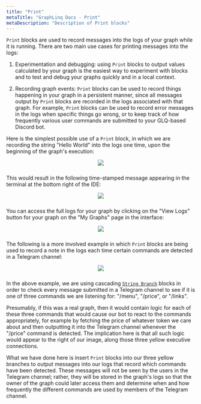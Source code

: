 ```yaml
---
title: "Print"
metaTitle: "GraphLinq Docs - Print"
metaDescription: "Description of Print blocks"
---
```


`Print` blocks are used to record messages into the logs of your graph while it is running. There are two main use cases for printing messages into the logs: <p/>
1) Experimentation and debugging: using `Print` blocks to output values calculated by your graph is the easiest way to experiment with blocks and to test and debug your graphs quickly and in a local context.<p/>
2) Recording graph events: `Print` blocks can be used to record things happening in your graph in a persistent manner, since all messages output by `Print` blocks are recorded in the logs associated with that graph. For example, `Print` blocks can be used to record error messages in the logs when specific things go wrong, or to keep track of how frequently various user commands are submitted to your GLQ-based Discord bot.<p/>

Here is the simplest possible use of a `Print` block, in which we are recording the string "Hello World" into the logs one time, upon the beginning of the graph's execution:<p/>
<center>
<img src="https://i.imgur.com/30f3Npq.png"
     style="margin-bottom:10px;" />
</center>

This would result in the following time-stamped message appearing in the terminal at the bottom right of the IDE:<p/>

<center>
<img src="https://i.imgur.com/HRI4Uiq.png"
     style="margin-bottom:10px;" />
</center>

You can access the full logs for your graph by clicking on the "View Logs" button for your graph on the "My Graphs" page in the interface:<p/>
<center>
<img src="https://i.imgur.com/alIy2q8.png"
     style="margin-bottom:10px;" />
</center>

The following is a more involved example in which `Print` blocks are being used to record a note in the logs each time certain commands are detected in a Telegram channel:<p/>
<center>
<img src="https://i.imgur.com/fSfbtQW.png"
     style="margin-bottom:10px;" />
</center>

In the above example, we are using cascading <a href="/blockTypes/14-baseCondition/4-stringBranch"> `String Branch`</a> blocks in order to check every message submitted in a Telegram channel to see if it is one of three commands we are listening for: "/menu", "/price", or "/links".<p/>
Presumably, if this was a real graph, then it would contain logic for each of these three commands that would cause our bot to react to the commands appropriately, for example by fetching the price of whatever token we care about and then outputting it into the Telegram channel whenever the "/price" command is detected. The implication here is that all such logic would appear to the right of our image, along those three yellow executive connections.<p/>

What we have done here is insert `Print` blocks into our three yellow branches to output messages into our logs that record which commands have been detected. These messages will not be seen by the users in the Telegram channel; rather, they will be stored in the graph's logs so that the owner of the graph could later access them and determine when and how frequently the different commands are used by members of the Telegram channel.
